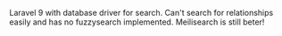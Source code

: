 Laravel 9 with database driver for search.
Can't search for relationships easily and has no fuzzysearch implemented.
Meilisearch is still beter!
